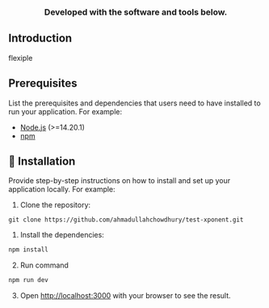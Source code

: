 <div align="center">


<h3> Developed with the software and tools below.</h3>


</div>


## Introduction  

flexiple 



## Prerequisites

List the prerequisites and dependencies that users need to have installed to run your application. For example:

- [Node.js](https://nodejs.org/) (>=14.20.1)
- [npm](https://www.npmjs.com/)

## 🔧 Installation

Provide step-by-step instructions on how to install and set up your application locally. For example:

1. Clone the repository:

```git clone https://github.com/ahmadullahchowdhury/test-xponent.git ```

1. Install the dependencies:

```bash
npm install

```

2. Run command

```bash
npm run dev

```

3. Open [http://localhost:3000](http://localhost:3000) with your browser to see the result.
